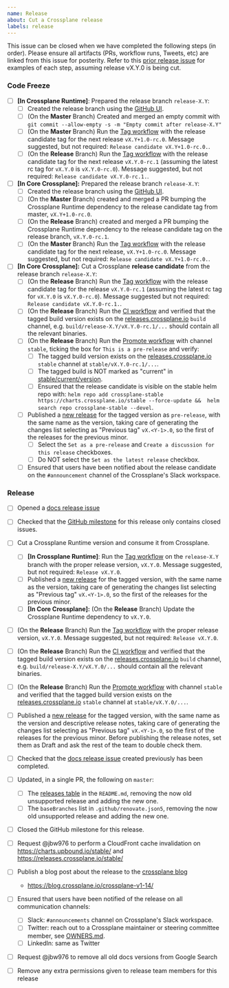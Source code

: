 ```yaml
---
name: Release
about: Cut a Crossplane release
labels: release
---
```


<!--
Issue title should be in the following format:

    Cut vX.Y.0 Release on DATE

For example:

    Cut v1.3.0 on June 29, 2021.

Please assign the release manager to the issue.
-->

This issue can be closed when we have completed the following steps (in order).
Please ensure all artifacts (PRs, workflow runs, Tweets, etc) are linked from
this issue for posterity. Refer to this [prior release issue][release-1.14.0] for
examples of each step, assuming release vX.Y.0 is being cut.

### Code Freeze

- [ ] **[In Crossplane Runtime]**: Prepared the release branch `release-X.Y`:
  - [ ] Created the release branch using the [GitHub UI][create-branch].
  - [ ] (On the **Master** Branch) Created and merged an empty commit with `git commit --allow-empty -s -m "Empty commit after release-X.Y"`
  - [ ] (On the **Master** Branch) Run the [Tag workflow][tag-workflow-runtime] with the release candidate tag for the next release `vX.Y+1.0-rc.0`. Message suggested, but not required: `Release candidate vX.Y+1.0-rc.0.`.
  - [ ] (On the **Release** Branch) Run the [Tag workflow][tag-workflow-runtime] with the release candidate tag for the next release `vX.Y.0-rc.1` (assuming the latest rc tag for `vX.Y.0` is `vX.Y.0-rc.0`). Message suggested, but not required: `Release candidate vX.Y.0-rc.1.`.
- [ ] **[In Core Crossplane]:** Prepared the release branch `release-X.Y`:
  - [ ] Created the release branch using the [GitHub UI][create-branch].
  - [ ] (On the **Master** Branch) created and merged a PR bumping the Crossplane Runtime dependency to the release candidate tag from master, `vX.Y+1.0-rc.0`.
  - [ ] (On the **Release** Branch) created and merged a PR bumping the Crossplane Runtime dependency to the release candidate tag on the release branch, `vX.Y.0-rc.1`.
  - [ ] (On the **Master** Branch) Run the [Tag workflow][tag-workflow] with the release candidate tag for the next release, `vX.Y+1.0-rc.0`. Message suggested, but not required: `Release candidate vX.Y+1.0-rc.0.`.
- [ ] **[In Core Crossplane]:** Cut a Crossplane **release candidate** from the release branch `release-X.Y`:
  - [ ] (On the **Release** Branch) Run the [Tag workflow][tag-workflow] with the release candidate tag for the release `vX.Y.0-rc.1` (assuming the latest rc tag for `vX.Y.0` is `vX.Y.0-rc.0`). Message suggested but not required: `Release candidate vX.Y.0-rc.1.`.
  - [ ] (On the **Release** Branch) Run the [CI workflow][ci-workflow] and verified that the tagged build version exists on the [releases.crossplane.io] `build` channel, e.g. `build/release-X.Y/vX.Y.0-rc.1/...` should contain all the relevant binaries.
  - [ ] (On the **Release** Branch) Run the [Promote workflow][promote-workflow] with channel `stable`, ticking the box for `This is a pre-release` and verify:
    - [ ] The tagged build version exists on the [releases.crossplane.io] `stable` channel at `stable/vX.Y.0-rc.1/...`.
    - [ ] The tagged build is NOT marked as "current" in [stable/current/version](https://releases.crossplane.io/stable/current/version).
    - [ ] Ensured that the release candidate is visible on the stable helm repo with: `helm repo add crossplane-stable https://charts.crossplane.io/stable --force-update &&  helm search repo crossplane-stable --devel`.
  - [ ] Published a [new release] for the tagged version as `pre-release`, with the same name as the version, taking care of generating the changes list selecting as "Previous tag" `vX.<Y-1>.0`, so the first of the releases for the previous minor.
    - [ ] Select the `Set as a pre-release` and `Create a discussion for this release` checkboxes. 
    - [ ] Do NOT select the `Set as the latest release` checkbox.
  - [ ] Ensured that users have been notified about the release candidate on the `#announcement` channel of the Crossplane's Slack workspace.

### Release

- [ ] Opened a [docs release issue]
- [ ] Checked that the [GitHub milestone] for this release only contains closed issues.
- [ ] Cut a Crossplane Runtime version and consume it from Crossplane.
  - [ ] **[In Crossplane Runtime]**: Run the [Tag workflow][tag-workflow-runtime] on the `release-X.Y` branch with the proper release version, `vX.Y.0`. Message suggested, but not required: `Release vX.Y.0`.
  - [ ] Published a [new release][new runtime release] for the tagged version, with the same name as the version, taking care of generating the changes list selecting as "Previous tag" `vX.<Y-1>.0`, so the first of the releases for the previous minor.
  - [ ] **[In Core Crossplane]:** (On the **Release** Branch) Update the Crossplane Runtime dependency to `vX.Y.0`.
- [ ] (On the **Release** Branch) Run the [Tag workflow][tag-workflow] with the proper release version, `vX.Y.0`. Message suggested, but not required: `Release vX.Y.0`.
- [ ] (On the **Release** Branch) Run the [CI workflow][ci-workflow] and verified that the tagged build version exists on the [releases.crossplane.io] `build` channel, e.g. `build/release-X.Y/vX.Y.0/...` should contain all the relevant binaries.
- [ ] (On the **Release** Branch) Run the [Promote workflow][promote-workflow] with channel `stable` and verified that the tagged build version exists on the [releases.crossplane.io] `stable` channel at `stable/vX.Y.0/...`.
- [ ] Published a [new release] for the tagged version, with the same name as the version and descriptive release notes, taking care of generating the changes list selecting as "Previous tag" `vX.<Y-1>.0`, so the first of the releases for the previous minor. Before publishing the release notes, set them as Draft and ask the rest of the team to double check them.
- [ ] Checked that the [docs release issue] created previously has been completed.
- [ ] Updated, in a single PR, the following on `master`:
  - [ ] The [releases table] in the `README.md`, removing the now old unsupported release and adding the new one.
  - [ ] The `baseBranches` list in `.github/renovate.json5`, removing the now old unsupported release and adding the new one.
- [ ] Closed the GitHub milestone for this release.
- [ ] Request @jbw976 to perform a CloudFront cache invalidation on https://charts.upbound.io/stable/ and https://releases.crossplane.io/stable/ 
- [ ] Publish a blog post about the release to the [crossplane blog]
  - https://blog.crossplane.io/crossplane-v1-14/
- [ ] Ensured that users have been notified of the release on all communication channels:
  - [ ] Slack: `#announcements` channel on Crossplane's Slack workspace.
  - [ ] Twitter: reach out to a Crossplane maintainer or steering committee member, see [OWNERS.md][owners].
  - [ ] LinkedIn: same as Twitter
- [ ] Request @jbw976 to remove all old docs versions from Google Search
- [ ] Remove any extra permissions given to release team members for this release


<!-- Named Links -->
[Code Freeze]: https://docs.crossplane.io/knowledge-base/guides/release-cycle/#code-freeze
[ci-workflow]: https://github.com/crossplane/crossplane/actions/workflows/ci.yml
[configurations-workflow]: https://github.com/crossplane/crossplane/actions/workflows/configurations.yml
[create-branch]: https://help.github.com/en/github/collaborating-with-issues-and-pull-requests/creating-and-deleting-branches-within-your-repository
[docs release issue]: https://github.com/crossplane/docs/issues/new?assignees=&labels=release&template=new_release.md&title=Release+Crossplane+version...+
[new release]: https://github.com/crossplane/crossplane/releases/new
[new runtime release]: https://github.com/crossplane/crossplane-runtime/releases/new
[owners]: https://github.com/crossplane/crossplane/blob/master/OWNERS.md
[promote-workflow]: https://github.com/crossplane/crossplane/actions/workflows/promote.yml
[release-1.14.0]: https://github.com/crossplane/crossplane/issues/4871
[releases table]: https://github.com/crossplane/crossplane#releases
[releases.crossplane.io]: https://releases.crossplane.io
[tag-workflow-runtime]: https://github.com/crossplane/crossplane-runtime/actions/workflows/tag.yml
[tag-workflow]: https://github.com/crossplane/crossplane/actions/workflows/tag.yml
[GitHub milestone]: https://github.com/crossplane/crossplane/milestones
[crossplane blog]: https://blog.crossplane.io
